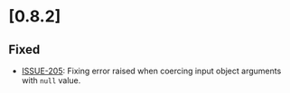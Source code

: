 # [0.8.2]

## Fixed
- [ISSUE-205](https://github.com/dailymotion/tartiflette/issues/205): Fixing error raised when coercing input object arguments with `null` value.
